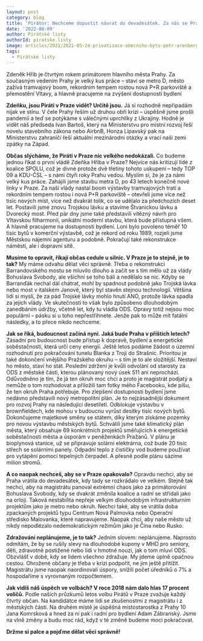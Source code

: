 ```yaml
---
layout: post
category: blog
title: 'Pirátor: Nechceme dopustit návrat do devadesátek. Za nás se Praha konečně rozvíjí'
date: '2022-08-09'
author: Pirátské listy
authorId: piratske.listy
image: articles/2021/2021-05-24-privatizace-obecniho-bytu-petr-arenberger.jpg
tags:
  - Pirátské listy
---
```


Zdeněk Hřib je čtvrtým rokem primátorem hlavního města Prahy. Za současným vedením Prahy je velký kus práce – staví se metro D, město zažívá tramvajový boom, rekordním tempem rostou nová P+R parkoviště a přemostění Vltavy, a hlavně pracujeme na zvýšení dostupnosti bydlení

**Zdeňku, jsou Piráti v Praze vidět? Určitě jsou.** 
Já si rozhodně nepřipadám nijak ve stínu. V čele Prahy řeším už druhou obří krizi – úspěšně jsme prošli pandemií a teď se potýkáme s válečnými uprchlíky z Ukrajiny. Hodně je vidět náš předseda Ivan Bartoš, který na Ministerstvu pro místní rozvoj řeší novelu stavebního zákona nebo AirbnB, Honza Lipavský pak na Ministerstvu zahraničí řeší aktuální mezinárodní otázky a vrací naši zemi zpátky na Západ. 

**Občas slýcháme, že Piráti v Praze nic velkého nedokázali.** 
Co budeme jednou říkat o první vládě Zdeňka Hřiba v Praze? Nejvíce nás kritizují lidé z koalice SPOLU, což je divné protože dvě třetiny tohoto uskupení – tedy TOP 09 a KDU-ČSL – s námi čtyři roky Prahu vedou. Myslím si, že je za námi velký kus práce. Zahájili jsme stavbu metra D, po 43 letech konečně nové linky v Praze. Za naší vlády nastal boom výstavby tramvajových tratí a rekordním tempem rostou i nová P+R parkoviště – otevřeli jsme více než tisíc nových míst, více než dvakrát tolik, co se udělalo za předchozích deset let. Postavili jsme znovu Trojskou lávku a stavíme Štvanickou lávku a Dvorecký most. Před pár dny jsme také představili vítězný návrh pro Vltavskou filharmonii, unikátní moderní stavbu, která bude přístupná všem. A hlavně pracujeme na dostupnosti bydlení. Loni bylo povoleno téměř 10 tisíc bytů v komerční výstavbě, což je rekord od roku 1989, rozjeli jsme Městskou nájemní agenturu a podobně. Pokračují také rekonstrukce náměstí, ale i dopravní sítě. 

**Musíme to opravit, říkají občas cedule u silnic. V Praze je to stejně, je to tak?** 
My máme odvahu dělat věci správně. Třeba o rekonstrukci Barrandovského mostu se mluvilo dlouho a začít se s tím mělo už za vlády Bohuslava Svobody, ale všichni se toho báli a nedělalo se nic. Kdyby se Barranďák nechal dál chátrat, mohl by spadnout podobně jako Trojská lávka nebo most v italském Janově, který byl stavěn stejnou technologií. Většina lidí si myslí, že za pád Trojské lávky mohlo hnutí ANO, protože lávka spadla za jejich vlády. Ve skutečnosti to však bylo způsobeno dlouhodobým zanedbáním údržby, včetně let, kdy tu vládla ODS. Opravy totiž nejsou moc populární – pásku si u toho nepřestřihnete. Jenže pak to může mít fatální následky, a to přece nikdo nechceme. 

**Jak se říká, budoucnost začíná nyní. Jaká bude Praha v příštích letech?** 
Zásadní pro budoucnost bude přístup k dopravě, bydlení a energetické soběstačnosti, která určí ceny energií. Ještě letos podáme žádost o územní rozhodnutí pro pokračování tunelu Blanka z Troji do Strašnic. Prioritou je také dokončení vnějšího Pražského okruhu – s tím je to ale složitější. Nestaví ho město, staví ho stát. Poslední zdržení je kvůli odvolání od starosty za ODS z městské části, kterou plánovaný nový úsek 511 ani neprochází. Odůvodněno je tím, že já ten okruh moc chci a proto je magistrát podjatý a nemůže o tom rozhodovat a přiložili tam fotky mého Facebooku, kde píšu, že ten okruh Praha potřebuje. Pro zlepšení dostupnosti bydlení jsme nedávno představili nový metropolitní plán. Je to nejzásadnější dokument pro rozvoj Prahy na následující desetiletí. Odblokuje výstavbu v brownfieldech, kde mohou v budoucnu vyrůst desítky tisíc nových bytů. Dokončujeme majetkové směny se státem, díky kterým získáme pozemky pro novou výstavbu městských bytů. Schválili jsme také klimatický plán města, který obsahuje 69 konkrétních projektů směřujících k  energetické soběstačnosti města a úsporám v peněženkách Pražanů. V plánu je bioplynová stanice, už se připravuje solární elektrárna, což bude 20 tisíc střech se solárními panely. Odpadní teplo z čističky vod budeme používat pro vytápění pomocí tepelných čerpadel. A přesně podle plánu sázíme milion stromů. 

**A co naopak nechceš, aby se v Praze opakovalo?** 
Opravdu nechci, aby se Praha vrátila do devadesátek, kdy tady se rozkrádalo ve velkém. Stejně tak nechci, aby na magistrátu  panoval extrémní chaos jako za primátorování Bohuslava Svobody, kdy se dvakrát změnila koalice a radní se střídali jako na orloji. Taková nestabilita nepřeje velkým dlouhodobým infrastrukturním projektům jako je metro nebo okruh. Nechci také, aby se vrátila doba zpackaných projektů typu Centrum Nová Palmovka nebo Operační středisko Malovanka, které napravujeme. Naopak chci, aby naše město už nikdy nepodlézalo nedemokratickým režimům jako je Čína nebo Rusko. 

**Zdražování neplánujeme, je to tak?** 
Jedním slovem: neplánujeme. Naprosto odmítám, že by se rušily slevy na dlouhodobé kupony v MHD pro seniory, děti, zdravotně postižené nebo lidi v hmotné nouzi, jak o tom mluví ODS. Obzvlášť v době, kdy se lidem všechno zdražuje. My jdeme úplně opačnou cestou. Ohrožené občany je třeba v krizi podpořit, ne jim ještě přitížit. Magistrátu jsme naopak naordinovali úspory, snížili počet úředníků o 7% a hospodaříme s vyrovnaným rozpočtemem. 

**Jak vidíš náš úspěch ve volbách? V roce 2018 nám dalo hlas 17 procent voličů.** 
Podle našich průzkumů letos volbu Pirátů v Praze zvažuje každý čtvrtý občan. Na kandidátce máme lidi se zkušenostmi z magistrátu i z městských částí. Na druhém místě je úspěšná místostarostka z Prahy 10 Jana Komrsková a hned za ní pak i radní pro bydlení Adam Zábranský. Jsme na vlně změny a budu moc rád, když v té změně budeme moci pokračovat. 

**Držme si palce a pojďme dělat věci správně!**
